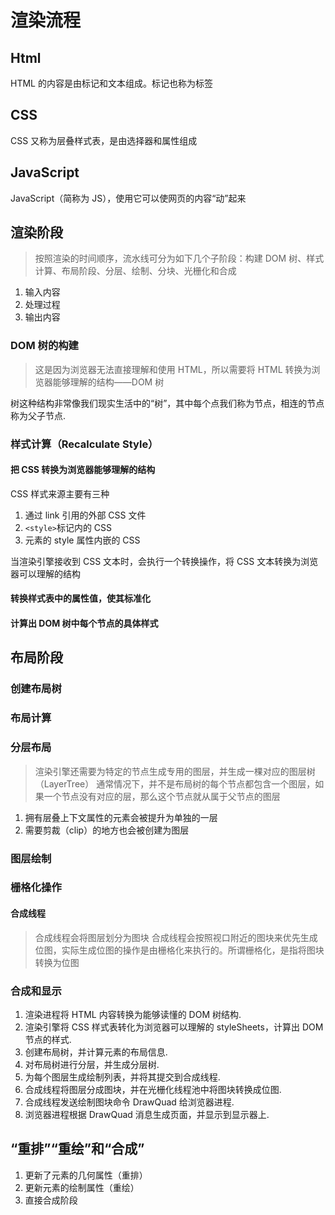 # 渲染流程

## Html

HTML 的内容是由标记和文本组成。标记也称为标签

## CSS

CSS 又称为层叠样式表，是由选择器和属性组成

## JavaScript

JavaScript（简称为 JS），使用它可以使网页的内容“动”起来

## 渲染阶段

>按照渲染的时间顺序，流水线可分为如下几个子阶段：构建 DOM 树、样式计算、布局阶段、分层、绘制、分块、光栅化和合成

1. 输入内容
2. 处理过程
3. 输出内容

### DOM 树的构建

> 这是因为浏览器无法直接理解和使用 HTML，所以需要将 HTML 转换为浏览器能够理解的结构——DOM 树

树这种结构非常像我们现实生活中的“树”，其中每个点我们称为节点，相连的节点称为父子节点.

### 样式计算（Recalculate Style）

#### 把 CSS 转换为浏览器能够理解的结构

CSS 样式来源主要有三种

1. 通过 link 引用的外部 CSS 文件
2. `<style>`标记内的 CSS
3. 元素的 style 属性内嵌的 CSS

当渲染引擎接收到 CSS 文本时，会执行一个转换操作，将 CSS 文本转换为浏览器可以理解的结构

#### 转换样式表中的属性值，使其标准化

#### 计算出 DOM 树中每个节点的具体样式

## 布局阶段

### 创建布局树

### 布局计算

### 分层布局

> 渲染引擎还需要为特定的节点生成专用的图层，并生成一棵对应的图层树（LayerTree）
> 通常情况下，并不是布局树的每个节点都包含一个图层，如果一个节点没有对应的层，那么这个节点就从属于父节点的图层

1. 拥有层叠上下文属性的元素会被提升为单独的一层
2. 需要剪裁（clip）的地方也会被创建为图层

### 图层绘制

### 栅格化操作

#### 合成线程

> 合成线程会将图层划分为图块
> 合成线程会按照视口附近的图块来优先生成位图，实际生成位图的操作是由栅格化来执行的。所谓栅格化，是指将图块转换为位图

### 合成和显示

1. 渲染进程将 HTML 内容转换为能够读懂的 DOM 树结构.
2. 渲染引擎将 CSS 样式表转化为浏览器可以理解的 styleSheets，计算出 DOM 节点的样式.
3. 创建布局树，并计算元素的布局信息.
4. 对布局树进行分层，并生成分层树.
5. 为每个图层生成绘制列表，并将其提交到合成线程.
6. 合成线程将图层分成图块，并在光栅化线程池中将图块转换成位图.
7. 合成线程发送绘制图块命令 DrawQuad 给浏览器进程.
8. 浏览器进程根据 DrawQuad 消息生成页面，并显示到显示器上.

## “重排”“重绘”和“合成”

1. 更新了元素的几何属性（重排）
2. 更新元素的绘制属性（重绘）
3. 直接合成阶段
